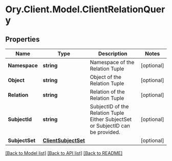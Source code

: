 # Ory.Client.Model.ClientRelationQuery

## Properties

Name | Type | Description | Notes
------------ | ------------- | ------------- | -------------
**Namespace** | **string** | Namespace of the Relation Tuple | [optional] 
**Object** | **string** | Object of the Relation Tuple | [optional] 
**Relation** | **string** | Relation of the Relation Tuple | [optional] 
**SubjectId** | **string** | SubjectID of the Relation Tuple  Either SubjectSet or SubjectID can be provided. | [optional] 
**SubjectSet** | [**ClientSubjectSet**](ClientSubjectSet.md) |  | [optional] 

[[Back to Model list]](../README.md#documentation-for-models) [[Back to API list]](../README.md#documentation-for-api-endpoints) [[Back to README]](../README.md)

